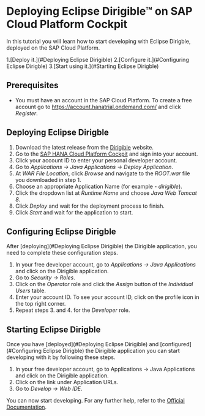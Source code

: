 # Deploying Eclipse Dirigible™ on SAP Cloud Platform Cockpit

In this tutorial you will learn how to start developing with Eclipse Dirigble, deployed on the SAP Cloud Platform.

1.[Deploy it.](#Deploying Eclipse Dirigible)
2.[Configure it.](#Configuring Eclipse Dirigble)
3.[Start using it.](#Starting Eclipse Dirigble)

## Prerequisites

- You must have an account in the SAP Cloud Platform. To create a free account go to https://account.hanatrial.ondemand.com/ and click *Register*.

## Deploying Eclipse Dirigble

1. Download the latest release from the [Dirigible][1] website.
2. Go to the [SAP HANA Cloud Platform Cockpit][2] and sign into your account.
3. Click your account ID to enter your personal developer account.
4. Go to *Applications -> Java Applications -> Deploy Application*.
5. At *WAR File Location*, click *Browse* and navigate to the *ROOT.war* file you downloaded in step 1.
6. Choose an appropriate Application Name (for example - *dirigible*).
7. Click the dropdown list at *Runtime Name* and choose *Java Web Tomcat 8*.
8. Click *Deploy* and wait for the deployment process to finish.
9. Click *Start* and wait for the application to start.

## Configuring Eclipse Dirigble

After [deploying](#Deploying Eclipse Dirigible) the Dirigible application, you need to complete these configuration steps.

1. In your free developer account, go to *Applications -> Java Applications* and click on the Dirigible application.
2. Go to *Security -> Roles*.
3. Click on the *Operator* role and click the *Assign* button of the *Individual Users* table.
4. Enter your account ID. To see your account ID, click on the profile icon in the top right corner.
5. Repeat steps 3. and 4. for the *Developer* role.

## Starting Eclipse Dirigble

Once you have [deployed](#Deploying Eclipse Dirigible) and [configured](#Configuring Eclipse Dirigble) the Dirigible application you can start developing with it by following these steps.

1. In your free developer account, go to Applications -> Java Applications and click on the Dirigible application.
2. Click on the link under Application URLs.
3. Go to *Develop -> Web IDE*.

You can now start developing. For any further help, refer to the [Official Documentation][3].

[1]: http://download.eclipse.org/dirigible/
[2]: https://account.hanatrial.ondemand.com/
[3]: http://www.dirigible.io/help/
